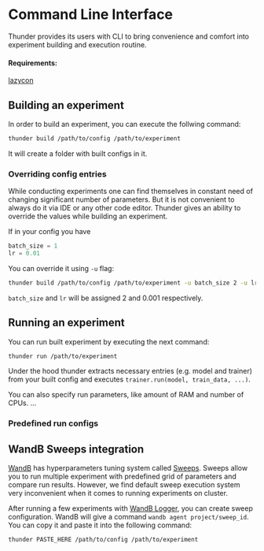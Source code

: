 # Command Line Interface
Thunder provides its users with CLI to bring convenience and comfort into experiment
building and execution routine.
#### Requirements:
[lazycon]()

## Building an experiment
In order to build an experiment, you can execute the follwing command:
```bash
thunder build /path/to/config /path/to/experiment
```
It will create a folder with built configs in it.  
### Overriding config entries
While conducting experiments one can find themselves in constant need of
changing significant number of parameters. But it is not convenient to always do
it via IDE or any other code editor. 
Thunder gives an ability to override the values while building an experiment.

If in your config you have
```python
batch_size = 1
lr = 0.01
```
You can override it using `-u` flag:
```bash
thunder build /path/to/config /path/to/experiment -u batch_size 2 -u lr 0.001 
```
`batch_size` and `lr` will be assigned 2 and 0.001 respectively.

## Running an experiment
You can run built experiment by executing the next command:
```bash
thunder run /path/to/experiment
```
Under the hood thunder extracts necessary entries (e.g. model and trainer)
from your built config and executes `trainer.run(model, train_data, ...)`.

You can also specify run parameters, like amount of RAM and number of CPUs. 
...

### Predefined run configs


## WandB Sweeps integration
[WandB](https://www.wandb.com) has hyperparameters tuning system called [Sweeps]().
Sweeps allow you to run multiple experiment with predefined grid of parameters and
compare run results. However, we find default sweep execution system very inconvenient
when it comes to running experiments on cluster.

After running a few experiments with [WandB Logger](), you can create sweep
configuration. WandB will give a command `wandb agent project/sweep_id`.
You can copy it and paste it into the following command:  
```bash
thunder PASTE_HERE /path/to/config /path/to/experiment 
```
